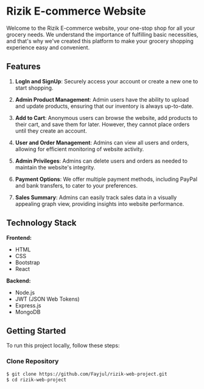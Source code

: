 # Rizik E-commerce Website

Welcome to the Rizik E-commerce website, your one-stop shop for all your grocery needs. We understand the importance of fulfilling basic necessities, and that's why we've created this platform to make your grocery shopping experience easy and convenient.

## Features

1. **LogIn and SignUp**: Securely access your account or create a new one to start shopping.

2. **Admin Product Management**: Admin users have the ability to upload and update products, ensuring that our inventory is always up-to-date.

3. **Add to Cart**: Anonymous users can browse the website, add products to their cart, and save them for later. However, they cannot place orders until they create an account.

4. **User and Order Management**: Admins can view all users and orders, allowing for efficient monitoring of website activity.

5. **Admin Privileges**: Admins can delete users and orders as needed to maintain the website's integrity.

6. **Payment Options**: We offer multiple payment methods, including PayPal and bank transfers, to cater to your preferences.

7. **Sales Summary**: Admins can easily track sales data in a visually appealing graph view, providing insights into website performance.

## Technology Stack

**Frontend:**
- HTML
- CSS
- Bootstrap
- React

**Backend:**
- Node.js
- JWT (JSON Web Tokens)
- Express.js
- MongoDB

## Getting Started

To run this project locally, follow these steps:

### Clone Repository

```bash
$ git clone https://github.com/Fayjul/rizik-web-project.git
$ cd rizik-web-project
